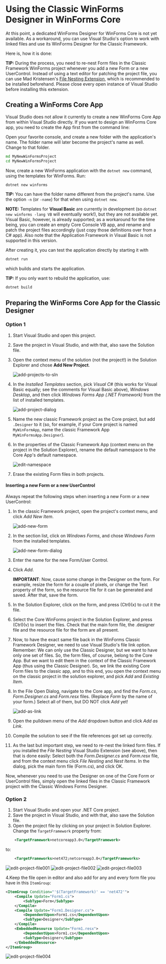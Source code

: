 # Using the Classic WinForms Designer in WinForms Core

At this point, a dedicated WinForms Designer for WinForms Core is not yet available. As a workaround, you can use Visual Studio's option to work with linked files and use its WinForms Designer for the Classic Framework.

Here is, how it is done:

**TIP:** During the process, you need to re-nest Form files in the Classic Framework WinForms project whenever you add a new Form or a new UserControl. Instead of using a text editor for patching the project file, you can use Mad Kristensen's [File Nesting Extension][file-nesting-extension], which is recommended to be installed beforehand. Please close every open instance of Visual Studio before installing this extension.

## Creating a WinForms Core App

Visual Studio does not allow it currently to create a new WinForms Core App from within Visual Studio directly. If you want to design an WinForms Core app, you need to create the App first from the command line:

Open your favorite console, and create a new folder with the application's name. The folder name will later become the project's name as well. Change to that folder.

```cmd
md MyNewWinFormsProject
cd MyNewWinFormsProject
```

Now, create a new WinForms application with the `dotnet new` command, using the templates for WinForms. Run:

```cmd
dotnet new winforms
```

**TIP:** You can have the folder name different from the project's name. Use the option `-n` (or `-name`) for that when using `dotnet new`.

**NOTE:** Templates for **Visual Basic** are currently in development (so `dotnet new winforms -lang VB` will eventually work!), but they are not available yet. Visual Basic, however, is already supported; as a workaround for the time being, you can create an empty Core Console VB app, and rename and patch the project files accordingly (just copy those definitions over from a C# app). Also note that the Application Framework in Visual Basic is not supported in this version.

After creating it, you can test the application directly by starting it with

```cmd
dotnet run
```

which builds and starts the application.

**TIP:** If you only want to rebuild the application, use:

```cmd
dotnet build
```

## Preparing the WinForms Core App for the Classic Designer

### Option 1

1. Start Visual Studio and open this project.
1. Save the project in Visual Studio, and with that, also save the Solution file.
1. Open the context menu of the solution (not the project!) in the Solution Explorer and chose **Add New Project**.

    ![add-projects-to-sln][add-projects-to-sln]

1. In the *Installed Templates* section, pick *Visual C#* (this works for Visual Basic equally; see the comments for Visual Basic above), *Windows Desktop*, and then click *Windows Forms App (.NET Framework)* from the list of installed templates.

    ![add-project-dialog][add-project-dialog]

1. Name the new classic Framework project as the Core project, but add `.Designer` to it (so, for example, if your Core project is named `MyWinFormApp`, name the classic Framework App `MyWinFormsApp.Designer`).

1. In the properties of the Classic Framework App (context menu on the project in the Solution Explorer), rename the default namespace to the Core App's default namespace.

    ![edit-namespace][edit-namespace]

1. Erase the existing Form files in both projects.

#### Inserting a new Form or a new UserControl

Always repeat the following steps when inserting a new Form or a new UserControl:

1. In the classic Framework project, open the project's context menu, and click *Add New Item*.

    ![add-new-form][add-new-form]

1. In the section list, click on *Windows Forms*, and chose *Windows Form* from the installed templates.

    ![add-new-form-dialog][add-new-form-dialog]

1. Enter the name for the new Form/User Control.

1. Click *Add*.

   **IMPORTANT**: Now, cause some change in the Designer on the form. For example, resize the form for a couple of pixels, or change the Text property of the form, so the resource file for it can be generated and saved. After that, save the form.

1. In the Solution Explorer, click on the form, and press (Ctrl)(x) to cut it the file.

1. Select the Core WinForms project in the Solution Explorer, and press (Ctrl)(v) to insert the files. Check that the main form file, the .designer file and the resource file for the form are all present.

1. Now, to have the exact same file back in the WinForms Classic Framework Designer, we need to use Visual Studio's file link option. Remember: We can only use the Classic Designer, but we want to have only one set of files. So, the form files, of course, belong to the Core App. But we want to edit them in the context of the Classic Framework App (thus using the Classic Designer). So, we link the existing Core Form files to the classic app, and to this end, you open the context menu on the classic project in the solution explorer, and pick *Add* and *Existing Item*.

1. In the File Open Dialog, navigate to the Core app, and find the *Form.cs*, *Form.Designer.cs* and *Form.resx* files. (Replace *Form* by the name of your form.) Select all of them, but DO NOT click *Add* yet!

    ![add-as-link][add-as-link]

1. Open the pulldown menu of the *Add* dropdown button and click *Add as Link*.

1. Compile the solution to see if the file references got set up correctly.

1. As the last but important step, we need to re-nest the linked form files. If you installed the *File Nesting* Visual Studio Extension (see above), then that is done easily: Select both the *Form.Designer.cs* and *Form.resx* file, and from the context menu click *File Nesting* and *Nest Items*. In the dialog, pick the main form file (Form.cs), and click OK.

Now, whenever you need to use the Designer on one of the Core Form or UserControl files, simply open the linked files in the Classic Framework project with the Classic Windows Forms Designer.

### Option 2

1. Start Visual Studio and open your .NET Core project.
1. Save the project in Visual Studio, and with that, also save the Solution file.
1. Open the project file by clicking on your project in Solution Explorer. Change the ``TargetFramework`` property from:

```xml
    <TargetFramework>netcoreapp3.0</TargetFramework>
```

to:

```xml
    <TargetFrameworks>net472;netcoreapp3.0</TargetFrameworks>
```

![edit-project-file001][edit-project-file001]
![edit-project-file002][edit-project-file002]
![edit-project-file003][edit-project-file003]

4.Keep the file open in editor and also add for any and every form file you have in this ``ItemGroup``:

```xml
<ItemGroup Condition="'$(TargetFramework)' == 'net472'">
    <Compile Update="Form1.cs">
        <SubType>Form</SubType>
    </Compile>
    <Compile Update="Form1.Designer.cs">
        <DependentUpon>Form1.cs</DependentUpon>
        <SubType>Designer</SubType>
    </Compile>
    <EmbeddedResource Update="Form1.resx">
        <DependentUpon>Form1.cs</DependentUpon>
        <SubType>Designer</SubType>
    </EmbeddedResource>
</ItemGroup>
```

![edit-project-file004][edit-project-file004]

[comment]: <> (URI Links)

[file-nesting-extension]: https://marketplace.visualstudio.com/items?itemName=MadsKristensen.FileNesting

[comment]: <> (Images)

[add-projects-to-sln]: images/add-project-to-sln.png
[add-project-dialog]: images/add-project-dialog.png
[edit-namespace]: images/edit-namespace.png
[add-new-form]: images/add-new-form.png
[add-new-form-dialog]: images/add-new-form-dialog.png
[add-as-link]: images/add-as-link.png
[edit-project-file001]: images/edit-project-file001.png
[edit-project-file002]: images/edit-project-file002.png
[edit-project-file003]: images/edit-project-file003.png
[edit-project-file004]: images/edit-project-file004.png
